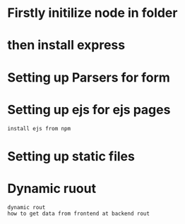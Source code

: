 # Firstly initilize node in folder

# then install express

# Setting up Parsers for form

# Setting up ejs for ejs pages

    install ejs from npm

# Setting up static files

# Dynamic ruout

    dynamic rout
    how to get data from frontend at backend rout
